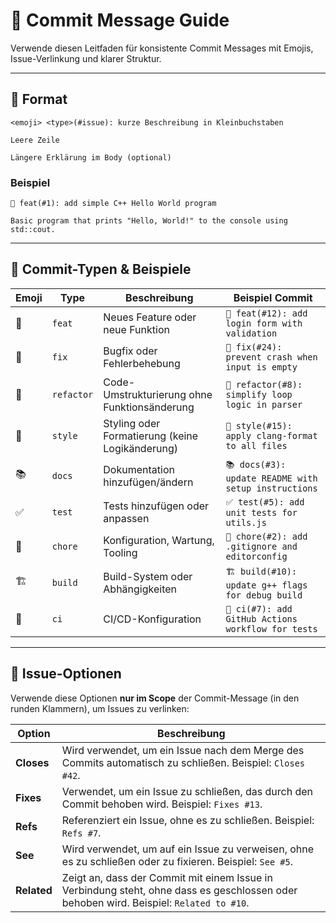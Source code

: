 # 📝 Commit Message Guide

Verwende diesen Leitfaden für konsistente Commit Messages mit Emojis, Issue-Verlinkung und klarer Struktur.

---

## 📌 Format

```text
<emoji> <type>(#issue): kurze Beschreibung in Kleinbuchstaben

Leere Zeile

Längere Erklärung im Body (optional)
```

### Beispiel

```text
🚀 feat(#1): add simple C++ Hello World program

Basic program that prints "Hello, World!" to the console using std::cout.
```

---

## 🧱 Commit-Typen & Beispiele

| Emoji | Type       | Beschreibung                                   | Beispiel Commit |
|-------|------------|------------------------------------------------|-----------------|
| 🚀    | `feat`     | Neues Feature oder neue Funktion               | `🚀 feat(#12): add login form with validation` |
| 🐛    | `fix`      | Bugfix oder Fehlerbehebung                     | `🐛 fix(#24): prevent crash when input is empty` |
| 🔄    | `refactor` | Code-Umstrukturierung ohne Funktionsänderung   | `🔄 refactor(#8): simplify loop logic in parser` |
| 🎨    | `style`    | Styling oder Formatierung (keine Logikänderung)| `🎨 style(#15): apply clang-format to all files` |
| 📚    | `docs`     | Dokumentation hinzufügen/ändern                | `📚 docs(#3): update README with setup instructions` |
| ✅    | `test`     | Tests hinzufügen oder anpassen                 | `✅ test(#5): add unit tests for utils.js` |
| 🔧    | `chore`    | Konfiguration, Wartung, Tooling                | `🔧 chore(#2): add .gitignore and editorconfig` |
| 🏗️    | `build`    | Build-System oder Abhängigkeiten               | `🏗️ build(#10): update g++ flags for debug build` |
| 👷    | `ci`       | CI/CD-Konfiguration                            | `👷 ci(#7): add GitHub Actions workflow for tests` |

---

## 🔗 Issue-Optionen

Verwende diese Optionen **nur im Scope** der Commit-Message (in den runden Klammern), um Issues zu verlinken:

| Option    | Beschreibung                                                                                       |
|-----------|----------------------------------------------------------------------------------------------------|
| **Closes**| Wird verwendet, um ein Issue nach dem Merge des Commits automatisch zu schließen. Beispiel: `Closes #42`. |
| **Fixes** | Verwendet, um ein Issue zu schließen, das durch den Commit behoben wird. Beispiel: `Fixes #13`.   |
| **Refs**  | Referenziert ein Issue, ohne es zu schließen. Beispiel: `Refs #7`. |
| **See**   | Wird verwendet, um auf ein Issue zu verweisen, ohne es zu schließen oder zu fixieren. Beispiel: `See #5`. |
| **Related** | Zeigt an, dass der Commit mit einem Issue in Verbindung steht, ohne dass es geschlossen oder behoben wird. Beispiel: `Related to #10`. |
